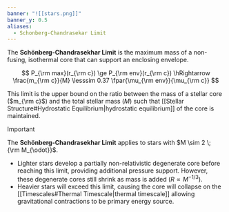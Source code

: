 ```yaml
---
banner: "![[stars.png]]"
banner_y: 0.5
aliases:
  - Schonberg-Chandrasekar Limit
---
```

The **Schönberg-Chandrasekhar Limit** is the maximum mass of a non-fusing, isothermal core that can support an enclosing envelope.

$$
P_{\rm max}(r_{\rm c}) \ge P_{\rm env}(r_{\rm c}) \hRightarrow \frac{m_{\rm c}}{M} \lesssim 0.37 \fpar{\mu_{\rm env}}{\mu_{\rm c}}
$$

This limit is the upper bound on the ratio between the mass of a stellar core ($m_{\rm c}$) and the total stellar mass ($M$) such that [[Stellar Structure#Hydrostatic Equilibrium|hydrostatic equilibrium]] of the core is maintained. 

> [!important]
> The **Schönberg-Chandrasekhar Limit** applies to stars with $M \sim 2 \; {\rm M_{\odot}}$.
> - Lighter stars develop a partially non-relativistic degenerate core before reaching this limit, providing additional pressure support. However, these degenerate cores still shrink as mass is added ($R \propto M^{-1/3}$).
> - Heavier stars will exceed this limit, causing the core will collapse on the [[Timescales#Thermal Timescale|thermal timescale]] allowing gravitational contractions to be primary energy source.

